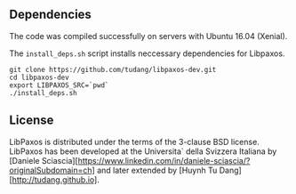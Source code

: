 ## Dependencies

The code was compiled successfully on servers with Ubuntu 16.04 (Xenial).

The `install_deps.sh` script installs neccessary dependencies for Libpaxos.

```
git clone https://github.com/tudang/libpaxos-dev.git
cd libpaxos-dev
export LIBPAXOS_SRC=`pwd`
./install_deps.sh
```



## License

LibPaxos is distributed under the terms of the 3-clause BSD license.
LibPaxos has been developed at the Universita\` della Svizzera Italiana
by [Daniele Sciascia][https://www.linkedin.com/in/daniele-sciascia/?originalSubdomain=ch]
and later extended by [Huynh Tu Dang][http://tudang.github.io].
